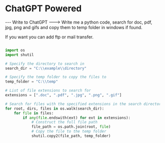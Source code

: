 # ChatGPT Powered

--- Write to ChatGPT ---> Write me a python code, search for doc, pdf, jpg, png and gifs and copy them to temp folder in windows if found.

If you want you can add ftp or mail transfer.

```python

import os
import shutil

# Specify the directory to search in
search_dir = "C:\\example\\directory"

# Specify the temp folder to copy the files to
temp_folder = "C:\\temp"

# List of file extensions to search for
extensions = [".doc", ".pdf", ".jpg", ".png", ".gif"]

# Search for files with the specified extensions in the search directory
for root, dirs, files in os.walk(search_dir):
    for file in files:
        if any(file.endswith(ext) for ext in extensions):
            # Construct the full file path
            file_path = os.path.join(root, file)
            # Copy the file to the temp folder
            shutil.copy2(file_path, temp_folder)

```
